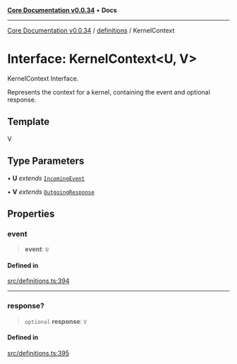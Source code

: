[**Core Documentation v0.0.34**](../../README.md) • **Docs**

***

[Core Documentation v0.0.34](../../modules.md) / [definitions](../README.md) / KernelContext

# Interface: KernelContext\<U, V\>

KernelContext Interface.

Represents the context for a kernel, containing the event and optional response.

## Template

V

## Type Parameters

• **U** *extends* [`IncomingEvent`](../../events/IncomingEvent/classes/IncomingEvent.md)

• **V** *extends* [`OutgoingResponse`](../../events/OutgoingResponse/classes/OutgoingResponse.md)

## Properties

### event

> **event**: `U`

#### Defined in

[src/definitions.ts:394](https://github.com/stonemjs/core/blob/805ab978d87a028eb5ea9c9da928beb091ec1971/src/definitions.ts#L394)

***

### response?

> `optional` **response**: `V`

#### Defined in

[src/definitions.ts:395](https://github.com/stonemjs/core/blob/805ab978d87a028eb5ea9c9da928beb091ec1971/src/definitions.ts#L395)
